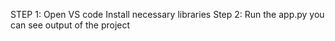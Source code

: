STEP 1:
  Open VS code
  Install necessary libraries
Step 2:
  Run the app.py 
  you can see output of the project
